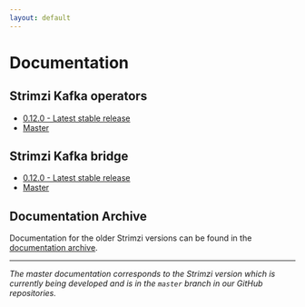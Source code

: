 ```yaml
---
layout: default
---
```


# Documentation

## Strimzi Kafka operators

* [0.12.0 - Latest stable release](/docs/latest/)
* [Master](/docs/master/)

## Strimzi Kafka bridge

* [0.12.0 - Latest stable release](/docs/bridge/latest/)
* [Master](/docs/bridge/master/)

## Documentation Archive

Documentation for the older Strimzi versions can be found in the [documentation archive](/documentation/archive).

-----

_The master documentation corresponds to the Strimzi version which is currently being developed and is in the `master` branch in our GitHub repositories._